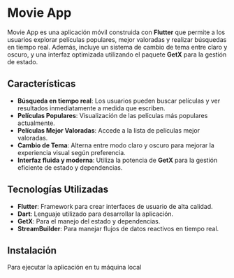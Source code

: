 # Movie App

Movie App es una aplicación móvil construida con **Flutter** que permite a los usuarios explorar películas populares, mejor valoradas y realizar búsquedas en tiempo real. Además, incluye un sistema de cambio de tema entre claro y oscuro, y una interfaz optimizada utilizando el paquete **GetX** para la gestión de estado.

## Características

- **Búsqueda en tiempo real**: Los usuarios pueden buscar películas y ver resultados inmediatamente a medida que escriben.
- **Películas Populares**: Visualización de las películas más populares actualmente.
- **Películas Mejor Valoradas**: Accede a la lista de películas mejor valoradas.
- **Cambio de Tema**: Alterna entre modo claro y oscuro para mejorar la experiencia visual según preferencia.
- **Interfaz fluida y moderna**: Utiliza la potencia de **GetX** para la gestión eficiente de estado y dependencias.

## Tecnologías Utilizadas

- **Flutter**: Framework para crear interfaces de usuario de alta calidad.
- **Dart**: Lenguaje utilizado para desarrollar la aplicación.
- **GetX**: Para el manejo del estado y dependencias.
- **StreamBuilder**: Para manejar flujos de datos reactivos en tiempo real.

## Instalación

Para ejecutar la aplicación en tu máquina local

